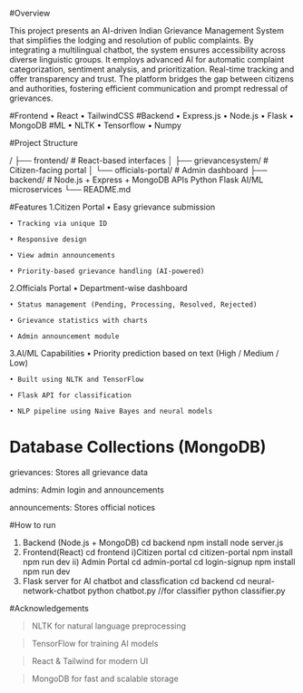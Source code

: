 #Overview

This project presents an AI-driven Indian Grievance Management System that simplifies the lodging and resolution of public complaints. By integrating a multilingual chatbot, the system ensures accessibility across diverse linguistic groups.
It employs advanced AI for automatic complaint categorization, sentiment analysis, and prioritization. Real-time tracking and offer transparency and trust. The platform bridges the gap between citizens and authorities, fostering efficient communication and prompt redressal of grievances.


#Frontend
    • React
    • TailwindCSS
#Backend
    • Express.js
    • Node.js
    • Flask
    • MongoDB
#ML
    • NLTK
    • Tensorflow
    • Numpy
      
#Project Structure


/
├── frontend/            # React-based interfaces
│   ├── grievancesystem/     # Citizen-facing portal
│   └── officials-portal/    # Admin dashboard
├── backend/             # Node.js + Express + MongoDB APIs Python Flask AI/ML microservices
└── README.md


#Features
1.Citizen Portal
    • Easy grievance submission
      
    • Tracking via unique ID
      
    • Responsive design
      
    • View admin announcements
      
    • Priority-based grievance handling (AI-powered)
2.Officials Portal
    • Department-wise dashboard
      
    • Status management (Pending, Processing, Resolved, Rejected)
      
    • Grievance statistics with charts
      
    • Admin announcement module
3.AI/ML Capabilities
    • Priority prediction based on text (High / Medium / Low)
      
    • Built using NLTK and TensorFlow
      
    • Flask API for classification
      
    • NLP pipeline using Naive Bayes and neural models


# Database Collections (MongoDB)
grievances: Stores all grievance data

admins: Admin login and announcements

announcements: Stores official notices

#How to run
1. Backend (Node.js + MongoDB)
cd backend
npm install
node server.js
2. Frontend(React)
cd frontend
i)Citizen portal
   cd citizen-portal
   npm install
   npm run dev
ii) Admin Portal
    cd admin-portal
    cd login-signup
    npm install
    npm run dev
3. Flask server for AI chatbot and classfication
  cd backend
  cd neural-network-chatbot
  python chatbot.py
//for classifier
  python classifier.py



#Acknowledgements
>NLTK for natural language preprocessing

>TensorFlow for training AI models

>React & Tailwind for modern UI

>MongoDB for fast and scalable storage
